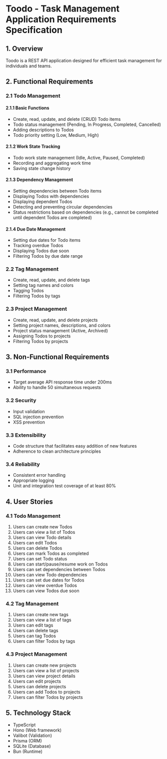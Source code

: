 # Toodo - Task Management Application Requirements Specification

## 1. Overview

Toodo is a REST API application designed for efficient task management for individuals and teams.

## 2. Functional Requirements

### 2.1 Todo Management

#### 2.1.1 Basic Functions

- Create, read, update, and delete (CRUD) Todo items
- Todo status management (Pending, In Progress, Completed, Cancelled)
- Adding descriptions to Todos
- Todo priority setting (Low, Medium, High)

#### 2.1.2 Work State Tracking

- Todo work state management (Idle, Active, Paused, Completed)
- Recording and aggregating work time
- Saving state change history

#### 2.1.3 Dependency Management

- Setting dependencies between Todo items
- Displaying Todos with dependencies
- Displaying dependent Todos
- Detecting and preventing circular dependencies
- Status restrictions based on dependencies (e.g., cannot be completed until dependent Todos are completed)

#### 2.1.4 Due Date Management

- Setting due dates for Todo items
- Tracking overdue Todos
- Displaying Todos due soon
- Filtering Todos by due date range

### 2.2 Tag Management

- Create, read, update, and delete tags
- Setting tag names and colors
- Tagging Todos
- Filtering Todos by tags

### 2.3 Project Management

- Create, read, update, and delete projects
- Setting project names, descriptions, and colors
- Project status management (Active, Archived)
- Assigning Todos to projects
- Filtering Todos by projects

## 3. Non-Functional Requirements

### 3.1 Performance

- Target average API response time under 200ms
- Ability to handle 50 simultaneous requests

### 3.2 Security

- Input validation
- SQL injection prevention
- XSS prevention

### 3.3 Extensibility

- Code structure that facilitates easy addition of new features
- Adherence to clean architecture principles

### 3.4 Reliability

- Consistent error handling
- Appropriate logging
- Unit and integration test coverage of at least 80%

## 4. User Stories

### 4.1 Todo Management

1. Users can create new Todos
2. Users can view a list of Todos
3. Users can view Todo details
4. Users can edit Todos
5. Users can delete Todos
6. Users can mark Todos as completed
7. Users can set Todo status
8. Users can start/pause/resume work on Todos
9. Users can set dependencies between Todos
10. Users can view Todo dependencies
11. Users can set due dates for Todos
12. Users can view overdue Todos
13. Users can view Todos due soon

### 4.2 Tag Management

1. Users can create new tags
2. Users can view a list of tags
3. Users can edit tags
4. Users can delete tags
5. Users can tag Todos
6. Users can filter Todos by tags

### 4.3 Project Management

1. Users can create new projects
2. Users can view a list of projects
3. Users can view project details
4. Users can edit projects
5. Users can delete projects
6. Users can add Todos to projects
7. Users can filter Todos by projects

## 5. Technology Stack

- TypeScript
- Hono (Web framework)
- Valibot (Validation)
- Prisma (ORM)
- SQLite (Database)
- Bun (Runtime)
